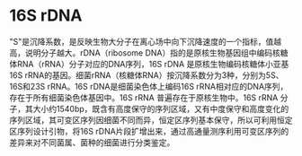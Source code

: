 # 16S rDNA

"S"是沉降系数，是反映生物大分子在离心场中向下沉降速度的一个指标，值越高，说明分子越大。rDNA（ribosome DNA）指的是原核生物基因组中编码核糖体RNA（rRNA）分子对应的DNA序列，16S rDNA 是原核生物编码核糖体小亚基16S rRNA的基因。细菌rRNA（核糖体RNA）按沉降系数分为3种，分别为5S、16S和23S rRNA。16S rDNA是细菌染色体上编码16S rRNA相对应的DNA序列，存在于所有细菌染色体基因中。16S rRNA 普遍存在于原核生物中。16S rRNA 分子，其大小约1540bp，既含有高度保守的序列区域，又有中度保守和高度变化的序列区域，其可变区序列因细菌不同而异，恒定区序列基本保守，所以可利用恒定区序列设计引物，将16S rDNA片段扩增出来，通过高通量测序利用可变区序列的差异来对不同菌属、菌种的细菌进行分类鉴定。
